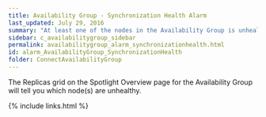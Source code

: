 ```yaml
---
title: Availability Group - Synchronization Health Alarm
last_updated: July 29, 2016
summary: "At least one of the nodes in the Availability Group is unhealthy."
sidebar: c_availabilitygroup_sidebar
permalink: availabilitygroup_alarm_synchronizationhealth.html
id: alarm_AvailabilityGroup_SynchronizationHealth
folder: ConnectAvailabilityGroup
---
```



The Replicas grid on the Spotlight Overview page for the Availability Group will tell you which node(s) are unhealthy.


{% include links.html %}
